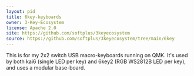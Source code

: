 ```yaml
---
layout: pid
title: 6key-keyboards
owner: 3-Key-Ecosystem
license: Apache 2.0
site: https://github.com/softplus/3keyecosystem
source: https://github.com/softplus/3keyecosystem/tree/main/6key
---
```


This is for my 2x2 switch USB macro-keyboards running on QMK.
It's used by both kai6 (single LED per key) and 6key2 (RGB WS2812B LED per key), and uses a modular base-board.
